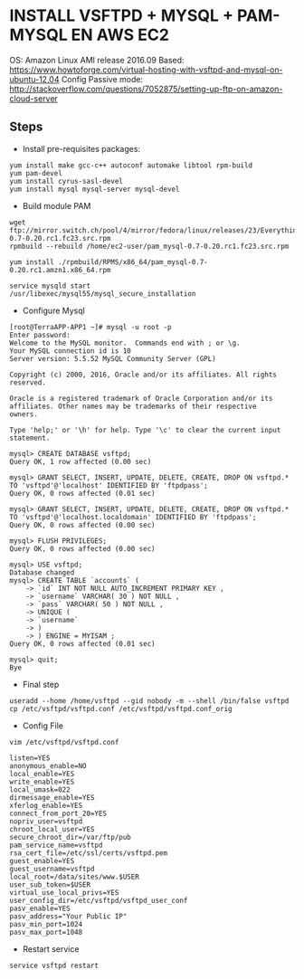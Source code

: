 # INSTALL VSFTPD + MYSQL + PAM-MYSQL EN AWS EC2 

OS: Amazon Linux AMI release 2016.09
Based: https://www.howtoforge.com/virtual-hosting-with-vsftpd-and-mysql-on-ubuntu-12.04
Config Passive mode: http://stackoverflow.com/questions/7052875/setting-up-ftp-on-amazon-cloud-server

## Steps

* Install pre-requisites packages:

```
yum install make gcc-c++ autoconf automake libtool rpm-build
yum pam-devel
yum install cyrus-sasl-devel
yum install mysql mysql-server mysql-devel
```

* Build module PAM

```
wget ftp://mirror.switch.ch/pool/4/mirror/fedora/linux/releases/23/Everything/source/SRPMS/p/pam_mysql-0.7-0.20.rc1.fc23.src.rpm
rpmbuild --rebuild /home/ec2-user/pam_mysql-0.7-0.20.rc1.fc23.src.rpm   
```

```
yum install ./rpmbuild/RPMS/x86_64/pam_mysql-0.7-0.20.rc1.amzn1.x86_64.rpm
```

```
service mysqld start
/usr/libexec/mysql55/mysql_secure_installation
```

* Configure Mysql

```
[root@TerraAPP-APP1 ~]# mysql -u root -p 
Enter password: 
Welcome to the MySQL monitor.  Commands end with ; or \g.
Your MySQL connection id is 10
Server version: 5.5.52 MySQL Community Server (GPL)

Copyright (c) 2000, 2016, Oracle and/or its affiliates. All rights reserved.

Oracle is a registered trademark of Oracle Corporation and/or its
affiliates. Other names may be trademarks of their respective
owners.

Type 'help;' or '\h' for help. Type '\c' to clear the current input statement.

mysql> CREATE DATABASE vsftpd;
Query OK, 1 row affected (0.00 sec)

mysql> GRANT SELECT, INSERT, UPDATE, DELETE, CREATE, DROP ON vsftpd.* TO 'vsftpd'@'localhost' IDENTIFIED BY 'ftpdpass';
Query OK, 0 rows affected (0.01 sec)

mysql> GRANT SELECT, INSERT, UPDATE, DELETE, CREATE, DROP ON vsftpd.* TO 'vsftpd'@'localhost.localdomain' IDENTIFIED BY 'ftpdpass';
Query OK, 0 rows affected (0.00 sec)

mysql> FLUSH PRIVILEGES;
Query OK, 0 rows affected (0.00 sec)

mysql> USE vsftpd;
Database changed
mysql> CREATE TABLE `accounts` (
    -> `id` INT NOT NULL AUTO_INCREMENT PRIMARY KEY ,
    -> `username` VARCHAR( 30 ) NOT NULL ,
    -> `pass` VARCHAR( 50 ) NOT NULL ,
    -> UNIQUE (
    -> `username`
    -> )
    -> ) ENGINE = MYISAM ;
Query OK, 0 rows affected (0.01 sec)

mysql> quit;
Bye
```

* Final step

```
useradd --home /home/vsftpd --gid nobody -m --shell /bin/false vsftpd 
cp /etc/vsftpd/vsftpd.conf /etc/vsftpd/vsftpd.conf_orig
```

* Config File

```
vim /etc/vsftpd/vsftpd.conf
``` 

```
listen=YES
anonymous_enable=NO
local_enable=YES
write_enable=YES
local_umask=022
dirmessage_enable=YES
xferlog_enable=YES
connect_from_port_20=YES
nopriv_user=vsftpd
chroot_local_user=YES
secure_chroot_dir=/var/ftp/pub
pam_service_name=vsftpd
rsa_cert_file=/etc/ssl/certs/vsftpd.pem
guest_enable=YES
guest_username=vsftpd
local_root=/data/sites/www.$USER
user_sub_token=$USER
virtual_use_local_privs=YES
user_config_dir=/etc/vsftpd/vsftpd_user_conf
pasv_enable=YES
pasv_address="Your Public IP"
pasv_min_port=1024
pasv_max_port=1048

```

* Restart service

```
service vsftpd restart
```
